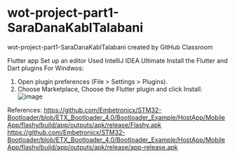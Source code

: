 # wot-project-part1-SaraDanaKablTalabani
wot-project-part1-SaraDanaKablTalabani created by GitHub Classroom

Flutter app
Set up an editor
Used IntelliJ IDEA Ultimate
Install the Flutter and Dart plugins
For Windwos:
1. Open plugin preferences (File > Settings > Plugins).
2. Choose Marketplace, Choose the Flutter plugin and click Install.
![image](https://user-images.githubusercontent.com/101463904/184498496-c657ee5d-c020-45fb-bd2e-5b0720700bd1.png)


References:
https://github.com/Embetronicx/STM32-Bootloader/blob/ETX_Bootloader_4.0/Bootloader_Example/HostApp/MobileApp/flashy/build/app/outputs/apk/release/Flashy.apk
https://github.com/Embetronicx/STM32-Bootloader/blob/ETX_Bootloader_4.0/Bootloader_Example/HostApp/MobileApp/flashy/build/app/outputs/apk/release/app-release.apk
